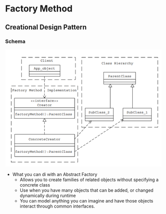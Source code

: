 # Factory Method
## Creational Design Pattern

### Schema
![Factory Method](img/factory-method-design-pattern.png)

 + What you can di with an Abstract Factory
    - Allows you to create families of related objects without specifying a concrete class
    - Use when you have many objects that can be added, or changed dynamically during runtime
    - You can model anything you can imagine and have those objects interact through common interfaces.

